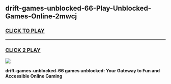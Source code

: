 
## drift-games-unblocked-66-Play-Unblocked-Games-Online-2mwcj
<h3>
<a href="https://premium76.site?title=drift-games-unblocked-66&ref=25A">CLICK TO PLAY</a></h3>
<hr>

<h3>
<a href="https://premium76.site?title=drift-games-unblocked-66&ref=25A">CLICK 2 PLAY</a>
  
</h3>

<a href="https://premium76.site?title=drift-games-unblocked-66&ref=25A"><img src="https://clearcache.store/games.png"></a>


**drift-games-unblocked-66 games unblocked: Your Gateway to Fun and Accessible Online Gaming**
